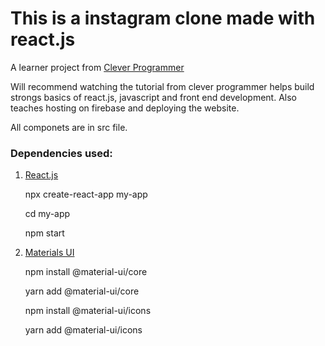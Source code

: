 # This is a instagram clone made with react.js

A learner project from [Clever Programmer](**https://youtu.be/f7T48W0cwXM**)

Will recommend watching the tutorial from clever programmer helps build strongs basics of react.js, javascript and front end development.
Also teaches hosting on firebase and deploying the website.

All componets are in src file.

### Dependencies used:
1. [React.js](https://reactjs.org)
   
   npx create-react-app my-app
   
   cd my-app
   
   npm start
   
3. [Materials UI](https://material-ui.com)

   npm install @material-ui/core
   
   yarn add @material-ui/core
   
 
   npm install @material-ui/icons
   
   yarn add @material-ui/icons
   
